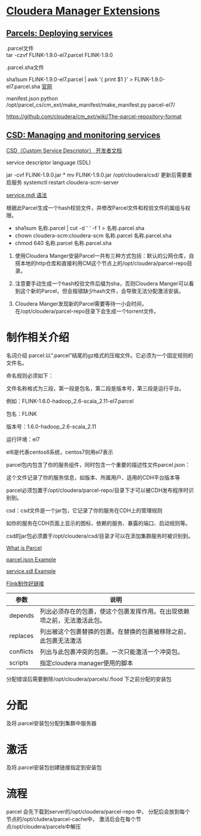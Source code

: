 # [Cloudera Manager Extensions](https://github.com/cloudera/cm_ext/wiki)
## [Parcels: Deploying services](https://github.com/cloudera/cm_ext/wiki/Parcels%3A-What-and-Why%3F)

.parcel文件  
tar -czvf FLINK-1.9.0-el7.parcel FLINK-1.9.0

.parcel.sha文件

sha1sum  FLINK-1.9.0-el7.parcel | awk '{ print $1 }' > FLINK-1.9.0-el7.parcel.sha
[官网](https://docs.cloudera.com/documentation/enterprise/5-14-x/topics/cm_ig_create_local_parcel_repo.html)


manifest.json
python /opt/parcel_cs/cm_ext/make_manifest/make_manifest.py parcel-el7/

https://github.com/cloudera/cm_ext/wiki/The-parcel-repository-format


## [CSD: Managing and monitoring services](https://github.com/cloudera/cm_ext/wiki/CSD-Overview)

[CSD（Custom Service Descriptor） 开发者文档](https://github.com/cloudera/cm_ext/wiki/CSD-Developer-Tricks-and-Tools)




 service descriptor language (SDL)

jar -cvf FLINK-1.9.0.jar *
mv FLINK-1.9.0.jar /opt/cloudera/csd/
更新后需要重启服务
systemctl restart cloudera-scm-server

[service.mdl 语法](https://github.com/cloudera/cm_ext/wiki/Service-Monitoring-Descriptor-Language-Reference)


根据此Parcel生成一个hash校验文件，并修改Parcel文件和校验文件的属组与权限。
* sha1sum 名称.parcel | cut -d ' ' -f 1 > 名称.parcel.sha
* chown cloudera-scm:cloudera-scm  名称.parcel 名称.parcel.sha
* chmod 640 名称.parcel 名称.parcel.sha


1. 使用Cloudera Manger安装Parcel一共有三种方式包括：默认的公网仓库，自搭本地的http仓库和直接利用CM这个节点上的/opt/cloudera/parcel-repo目录。

2. 注意要手动生成一个hash校验文件后缀为sha，否则Cloudera Manger可以看到这个新的Parcel，但会报错缺少hash文件，会导致无法分配激活安装。

3. Cloudera Manger发现新的Parcel需要等待一小会时间，在/opt/cloudera/parcel-repo目录下会生成一个torrent文件。

# 制作相关介绍
名词介绍
parcel:以“.parcel”结尾的gz格式的压缩文件。它必须为一个固定规则的文件名。

命名规则必须如下：

文件名称格式为三段，第一段是包名，第二段是版本号，第三段是运行平台。

例如：FLINK-1.6.0-hadoop_2.6-scala_2.11-el7.parcel

包名：FLINK

版本号：1.6.0-hadoop_2.6-scala_2.11

运行环境：el7

el6是代表centos6系统，centos7则用el7表示

parcel包内包含了你的服务组件，同时包含一个重要的描述性文件parcel.json：

这个文件记录了你的服务信息，如版本、所属用户、适用的CDH平台版本等

parcel必须包置于/opt/cloudera/parcel-repo/目录下才可以被CDH发布程序时识别到。

csd：csd文件是一个jar包，它记录了你的服务在CDH上的管理规则

如你的服务在CDH页面上显示的图标、依赖的服务、暴露的端口、启动规则等。

csd的jar包必须置于/opt/cloudera/csd/目录才可以在添加集群服务时被识别到。






[What is Parcel](https://github.com/cloudera/cm_ext/wiki/Parcels%3A-What-and-Why%3F)

[parcel.json Example](https://github.com/cloudera/cm_ext/wiki/The-parcel.json-file)

[service.sdl Example](https://github.com/cloudera/cm_ext/wiki/Service-Descriptor-Language-Reference)


[Flink制作好链接](https://gitee.com/tony429001986/flink-cdh/tree/master/flink)


参数| 说明
-|-
depends| 列出必须存在的包裹，使这个包裹发挥作用。在出现依赖项之前，无法激活此包。
replaces| 列出被这个包裹替换的包裹。在替换的包裹被移除之前，此包裹无法激活
conflicts| 列出与此包裹冲突的包裹。一次只能激活一个冲突包。
scripts| 指定cloudera manager使用的脚本


分配错误后需要删除/opt/cloudera/parcels/.flood 下之前分配的安装包



# 分配

及将.parcel安装包分配到集群中服务器

# 激活

及将.parcel安装包创建链接指定到安装包






# 流程

parcel 会先下载到server的/opt/cloudera/parcel-repo 中，
分配后会放到每个节点的/opt/cludera/parcel-cache中，
激活后会在每个节点/opt/cloudera/parcels中解压









